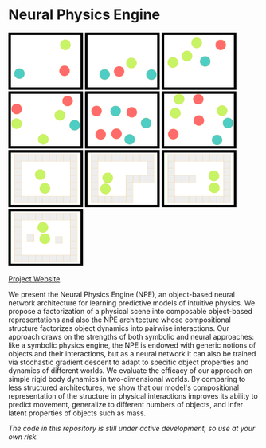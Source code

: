 # Neural Physics Engine

<img src="./demo/balls_n3_npe_pred_batch0_ex0.gif" width="140" style="border:5px solid black">
<img src="./demo/balls_n4_npe_pred_batch0_ex0.gif" width="140" style="border:5px solid black">
<img src="./demo/balls_n5_npe_pred_batch0_ex0.gif" width="140" style="border:5px solid black">
<img src="./demo/balls_n6_npe_pred_batch0_ex2.gif" width="140" style="border:5px solid black">
<img src="./demo/balls_n7_npe_pred_batch0_ex0.gif" width="140" style="border:5px solid black">
<img src="./demo/balls_n8_npe_pred_batch0_ex0.gif" width="140" style="border:5px solid black">

<img src="./demo/walls_n2_wO_npe_pred_batch0_ex3.gif" width="140" style="border:5px solid black">
<img src="./demo/walls_n2_wL_npe_pred_batch0_ex2.gif" width="140" style="border:5px solid black">
<img src="./demo/walls_n2_wU_npe_pred_batch0_ex2.gif" width="140" style="border:5px solid black">
<img src="./demo/walls_n2_wI_npe_pred_batch0_ex2.gif" width="140" style="border:5px solid black">

[Project Website](http://mbchang.github.io/npe)

We present the Neural Physics Engine (NPE), an object-based neural network
architecture for learning predictive models of intuitive physics. We propose a
factorization of a physical scene into composable object-based representations
and also the NPE architecture whose compositional structure factorizes object
dynamics into pairwise interactions. Our approach draws on the strengths of
both symbolic and neural approaches: like a symbolic physics engine, the NPE is
endowed with generic notions of objects and their interactions, but as a neural
network it can also be trained via stochastic gradient descent to adapt to
specific object properties and dynamics of different worlds. We evaluate the
efficacy of our approach on simple rigid body dynamics in two-dimensional
worlds. By comparing to less structured architectures, we show that our model's
compositional representation of the structure in physical interactions improves
its ability to predict movement, generalize to different numbers of objects,
and infer latent properties of objects such as mass.

_The code in this repository is still under active development, so use at your
own risk._
